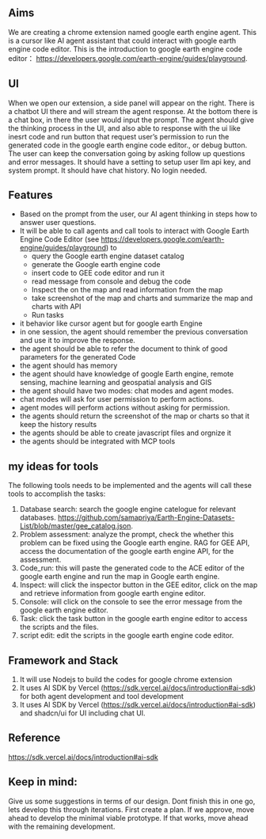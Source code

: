 
## Aims

We are creating a chrome extension named google earth engine agent. This is a cursor like AI agent assistant that could interact with google earth engine code editor. This is the introduction to google earth engine code editor： https://developers.google.com/earth-engine/guides/playground.

## UI

When we open our extension, a side panel will appear on the right. There is a chatbot UI there and will stream the agent response. At the bottom there is a chat box, in there the user would input the prompt. The agent should give the thinking process in the UI, and also able to response with the ui like inesrt code and run button that request user’s permission to run the generated code in the google earth engine code editor., or debug button. The user can keep the conversation going by asking follow up questions and error messages. It should have a setting to setup user llm api key, and system prompt. It should have chat history. No login needed.


## Features

- Based on the prompt from the user, our AI agent thinking in steps how to answer user questions.
- It will be able to call agents and call tools to interact with Google Earth Engine Code Editor (see https://developers.google.com/earth-engine/guides/playground) to
  - query the Google earth engine dataset catalog
  - generate the Google earth engine code
  - insert code to GEE code editor and run it
  - read message from console and debug the code
  - Inspect the on the map and read information from the map
  - take screenshot of the map and charts and summarize the map and charts with API
  - Run tasks
- it behavior like cursor agent but for google earth Engine
- in one session, the agent should remember the previous conversation and use it to improve the response.
- the agent should be able to refer the document to think of good parameters for the generated Code
- the agent should has memory
- the agent should have knowledge of google Earth engine, remote sensing,  machine learning and geospatial analysis and GIS
- the agent should have two modes: chat modes and agent modes.
- chat modes will ask for user permission to perform actions.
- agent modes will perform actions without asking for permission.
- the agents should return the screenshot of the map or charts so that it keep the history results
- the agents should be able to create javascript files and orgnize it
- the agents should be integrated with MCP tools


## my ideas for tools

The following tools needs to be implemented and the agents will call these tools to accomplish the tasks:
1. Database search: search the google engine catelogue for relevant databases. https://github.com/samapriya/Earth-Engine-Datasets-List/blob/master/gee_catalog.json.
2. Problem assessment: analyze the prompt, check the whether this problem can be fixed using the Google earth engine. RAG for GEE API, access the documentation of the google earth engine API, for the assessment.
3. Code_run: this will paste the generated code to the ACE editor of the google earth engine and run the map in Google earth engine.
4. Inspect: will click the inspector button in the GEE editor, click on the map and retrieve information from google earth engine editor.
5. Console: will click on the console to see the error message from the google earth engine editor.
6. Task: click the task button in the google earth engine editor to access the scripts and the files.
7. script edit: edit the scripts in the google earth engine code editor.


## Framework and Stack

1. It will use Nodejs to build the codes for google chrome extension
2. It uses AI SDK by Vercel (https://sdk.vercel.ai/docs/introduction#ai-sdk) for both agent development and tool development
3. It uses AI SDK by Vercel (https://sdk.vercel.ai/docs/introduction#ai-sdk) and shadcn/ui for UI including chat UI.

## Reference


https://sdk.vercel.ai/docs/introduction#ai-sdk

## Keep in mind:


Give us some suggestions in terms of our design. Dont finish this in one go, lets develop this through iterations. First create a plan. If we approve, move ahead to develop the minimal viable prototype. If that works, move ahead with the remaining development.
